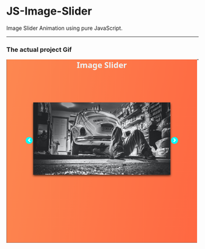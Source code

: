 # JS-Image-Slider

<p>Image Slider Animation using pure JavaScript.</p>

---

### The actual project Gif

<img align="left" alt="kishore007k.com" width="500px" src="Image%20Slider/Capture.PNG" />

---

##
